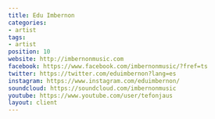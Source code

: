 ```yaml
---
title: Edu Imbernon
categories:
- artist
tags:
- artist
position: 10
website: http://imbernonmusic.com
facebook: https://www.facebook.com/imbernonmusic/?fref=ts
twitter: https://twitter.com/eduimbernon?lang=es
instagram: https://www.instagram.com/eduimbernon/
soundcloud: https://soundcloud.com/imbernonmusic
youtube: https://www.youtube.com/user/tefonjaus
layout: client
---
```


